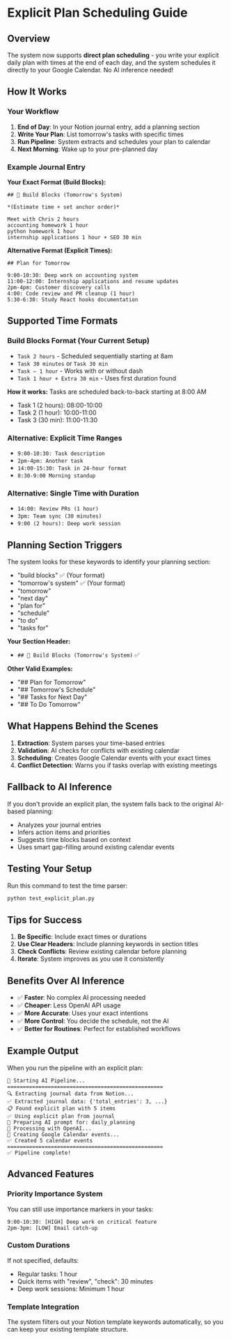 # Explicit Plan Scheduling Guide

## Overview

The system now supports **direct plan scheduling** - you write your explicit daily plan with times at the end of each day, and the system schedules it directly to your Google Calendar. No AI inference needed!

## How It Works

### Your Workflow

1. **End of Day**: In your Notion journal entry, add a planning section
2. **Write Your Plan**: List tomorrow's tasks with specific times
3. **Run Pipeline**: System extracts and schedules your plan to calendar
4. **Next Morning**: Wake up to your pre-planned day

### Example Journal Entry

**Your Exact Format (Build Blocks):**
```
## 📅 Build Blocks (Tomorrow's System)

*(Estimate time + set anchor order)*

Meet with Chris 2 hours
accounting homework 1 hour
python homework 1 hour
internship applications 1 hour + SEO 30 min
```

**Alternative Format (Explicit Times):**
```
## Plan for Tomorrow

9:00-10:30: Deep work on accounting system
11:00-12:00: Internship applications and resume updates
2pm-4pm: Customer discovery calls
4:00: Code review and PR cleanup (1 hour)
5:30-6:30: Study React hooks documentation
```

## Supported Time Formats

### Build Blocks Format (Your Current Setup)
- `Task 2 hours` - Scheduled sequentially starting at 8am
- `Task 30 minutes` or `Task 30 min`
- `Task — 1 hour` - Works with or without dash
- `Task 1 hour + Extra 30 min` - Uses first duration found

**How it works:** Tasks are scheduled back-to-back starting at 8:00 AM
- Task 1 (2 hours): 08:00-10:00
- Task 2 (1 hour): 10:00-11:00
- Task 3 (30 min): 11:00-11:30

### Alternative: Explicit Time Ranges
- `9:00-10:30: Task description`
- `2pm-4pm: Another task`
- `14:00-15:30: Task in 24-hour format`
- `8:30-9:00 Morning standup`

### Alternative: Single Time with Duration
- `14:00: Review PRs (1 hour)`
- `3pm: Team sync (30 minutes)`
- `9:00 (2 hours): Deep work session`

## Planning Section Triggers

The system looks for these keywords to identify your planning section:
- "build blocks" ✅ (Your format)
- "tomorrow's system" ✅ (Your format)
- "tomorrow"
- "next day"
- "plan for"
- "schedule"
- "to do"
- "tasks for"

**Your Section Header:**
- `## 📅 Build Blocks (Tomorrow's System)` ✅

**Other Valid Examples:**
- "## Plan for Tomorrow"
- "## Tomorrow's Schedule"
- "## Tasks for Next Day"
- "## To Do Tomorrow"

## What Happens Behind the Scenes

1. **Extraction**: System parses your time-based entries
2. **Validation**: AI checks for conflicts with existing calendar
3. **Scheduling**: Creates Google Calendar events with your exact times
4. **Conflict Detection**: Warns you if tasks overlap with existing meetings

## Fallback to AI Inference

If you don't provide an explicit plan, the system falls back to the original AI-based planning:
- Analyzes your journal entries
- Infers action items and priorities
- Suggests time blocks based on context
- Uses smart gap-filling around existing calendar events

## Testing Your Setup

Run this command to test the time parser:
```bash
python test_explicit_plan.py
```

## Tips for Success

1. **Be Specific**: Include exact times or durations
2. **Use Clear Headers**: Include planning keywords in section titles
3. **Check Conflicts**: Review existing calendar before planning
4. **Iterate**: System improves as you use it consistently

## Benefits Over AI Inference

- ✅ **Faster**: No complex AI processing needed
- ✅ **Cheaper**: Less OpenAI API usage
- ✅ **More Accurate**: Uses your exact intentions
- ✅ **More Control**: You decide the schedule, not the AI
- ✅ **Better for Routines**: Perfect for established workflows

## Example Output

When you run the pipeline with an explicit plan:
```
🚀 Starting AI Pipeline...
==================================================
🔍 Extracting journal data from Notion...
✅ Extracted journal data: {'total_entries': 3, ...}
📋 Found explicit plan with 5 items
✅ Using explicit plan from journal
📝 Preparing AI prompt for: daily_planning
🤖 Processing with OpenAI...
📅 Creating Google Calendar events...
✅ Created 5 calendar events
==================================================
✅ Pipeline complete!
```

## Advanced Features

### Priority Importance System
You can still use importance markers in your tasks:
```
9:00-10:30: [HIGH] Deep work on critical feature
2pm-3pm: [LOW] Email catch-up
```

### Custom Durations
If not specified, defaults:
- Regular tasks: 1 hour
- Quick items with "review", "check": 30 minutes
- Deep work sessions: Minimum 1 hour

### Template Integration
The system filters out your Notion template keywords automatically, so you can keep your existing template structure.
